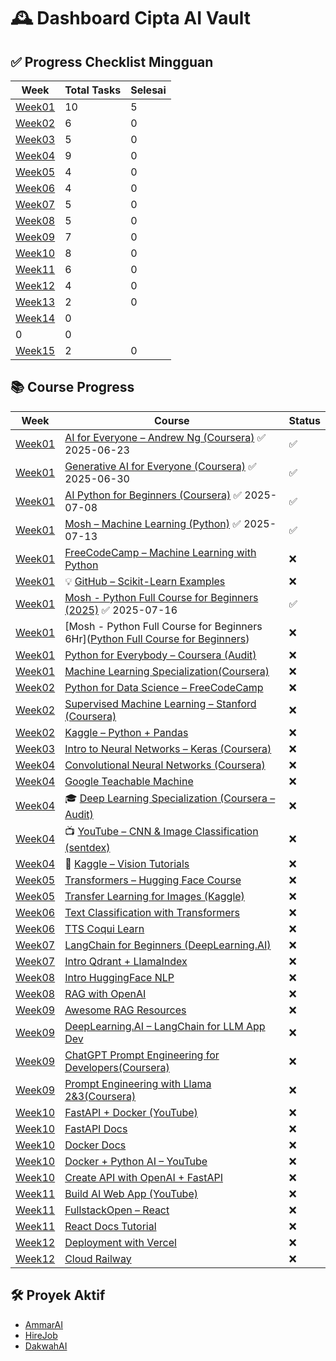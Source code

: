 # 🕰️ Dashboard Cipta AI Vault

## ✅ Progress Checklist Mingguan

| Week | Total Tasks | Selesai |
|------|-------------|---------|
| [Week01](Roadmap/Week01.md) | 10 | 5 |
| [Week02](Roadmap/Week02.md) | 6 | 0 |
| [Week03](Roadmap/Week03.md) | 5 | 0 |
| [Week04](Roadmap/Week04.md) | 9 | 0 |
| [Week05](Roadmap/Week05.md) | 4 | 0 |
| [Week06](Roadmap/Week06.md) | 4 | 0 |
| [Week07](Roadmap/Week07.md) | 5 | 0 |
| [Week08](Roadmap/Week08.md) | 5 | 0 |
| [Week09](Roadmap/Week09.md) | 7 | 0 |
| [Week10](Roadmap/Week10.md) | 8 | 0 |
| [Week11](Roadmap/Week11.md) | 6 | 0 |
| [Week12](Roadmap/Week12.md) | 4 | 0 |
| [Week13](Roadmap/Week13.md) | 2 | 0 |
| [Week14](Roadmap/Week14.md) | 0
0 | 0 |
| [Week15](Roadmap/Week15.md) | 2 | 0 |

## 📚 Course Progress

| Week | Course | Status |
|------|--------|--------|
| [Week01](Roadmap/Week01.md) | [AI for Everyone – Andrew Ng (Coursera)](https://www.coursera.org/learn/ai-for-everyone) ✅ 2025-06-23 | ✅ |
| [Week01](Roadmap/Week01.md) | [Generative AI for Everyone (Coursera)](https://www.coursera.org/learn/generative-ai-for-everyone) ✅ 2025-06-30 | ✅ |
| [Week01](Roadmap/Week01.md) | [AI Python for Beginners (Coursera)](https://www.coursera.org/learn/ai-python-for-beginners) ✅ 2025-07-08 | ✅ |
| [Week01](Roadmap/Week01.md) | [Mosh – Machine Learning (Python)](https://www.youtube.com/watch?v=7eh4d6sabA0) ✅ 2025-07-13 | ✅ |
| [Week01](Roadmap/Week01.md) | [FreeCodeCamp – Machine Learning with Python](https://www.freecodecamp.org/learn/machine-learning-with-python/) | ❌ |
| [Week01](Roadmap/Week01.md) | 💡 [GitHub – Scikit-Learn Examples](https://github.com/ageron/handson-ml) | ❌ |
| [Week01](Roadmap/Week01.md) | [Mosh - Python Full Course for Beginners (2025)](https://www.youtube.com/watch?v=K5KVEU3aaeQ) ✅ 2025-07-16 | ✅ |
| [Week01](Roadmap/Week01.md) | [Mosh - Python Full Course for Beginners 6Hr]([Python Full Course for Beginners](https://www.youtube.com/watch?v=_uQrJ0TkZlc)) | ❌ |
| [Week01](Roadmap/Week01.md) | [Python for Everybody – Coursera (Audit)](https://www.coursera.org/specializations/python) | ❌ |
| [Week01](Roadmap/Week01.md) | [Machine Learning Specialization(Coursera)](https://www.coursera.org/specializations/machine-learning-introduction) | ❌ |
| [Week02](Roadmap/Week02.md) | [Python for Data Science – FreeCodeCamp](https://www.freecodecamp.org/learn/scientific-computing-with-python/) | ❌ |
| [Week02](Roadmap/Week02.md) | [Supervised Machine Learning – Stanford (Coursera)](https://www.coursera.org/learn/machine-learning) | ❌ |
| [Week02](Roadmap/Week02.md) | [Kaggle – Python + Pandas](https://www.kaggle.com/learn/pandas) | ❌ |
| [Week03](Roadmap/Week03.md) | [Intro to Neural Networks – Keras (Coursera)](https://www.coursera.org/learn/neural-networks-deep-learning) | ❌ |
| [Week04](Roadmap/Week04.md) | [Convolutional Neural Networks (Coursera)](https://www.coursera.org/learn/convolutional-neural-networks) | ❌ |
| [Week04](Roadmap/Week04.md) | [Google Teachable Machine](https://teachablemachine.withgoogle.com/) | ❌ |
| [Week04](Roadmap/Week04.md) | 🎓 [Deep Learning Specialization (Coursera – Audit)](https://www.coursera.org/specializations/deep-learning) | ❌ |
| [Week04](Roadmap/Week04.md) | 📺 [YouTube – CNN & Image Classification (sentdex)](https://www.youtube.com/playlist?list=PLQVvvaa0QuDfKTOs3Keq_kaG2P55YRn5v) | ❌ |
| [Week04](Roadmap/Week04.md) | 🧪 [Kaggle – Vision Tutorials](https://www.kaggle.com/learn/computer-vision) | ❌ |
| [Week05](Roadmap/Week05.md) | [Transformers – Hugging Face Course](https://huggingface.co/course/chapter1) | ❌ |
| [Week05](Roadmap/Week05.md) | [Transfer Learning for Images (Kaggle)](https://www.kaggle.com/learn/computer-vision) | ❌ |
| [Week06](Roadmap/Week06.md) | [Text Classification with Transformers](https://huggingface.co/course/chapter3) | ❌ |
| [Week06](Roadmap/Week06.md) | [TTS Coqui Learn](https://learn.coqui.ai/) | ❌ |
| [Week07](Roadmap/Week07.md) | [LangChain for Beginners (DeepLearning.AI)](https://learn.deeplearning.ai/langchain) | ❌ |
| [Week07](Roadmap/Week07.md) | [Intro Qdrant + LlamaIndex](https://qdrant.tech/documentation/) | ❌ |
| [Week08](Roadmap/Week08.md) | [Intro HuggingFace NLP](https://huggingface.co/learn/nlp-course/chapter1) | ❌ |
| [Week08](Roadmap/Week08.md) | [RAG with OpenAI](https://platform.openai.com/docs/guides/retrieval) | ❌ |
| [Week09](Roadmap/Week09.md) | [Awesome RAG Resources](https://github.com/hwchase17/awesome-rag) | ❌ |
| [Week09](Roadmap/Week09.md) | [DeepLearning.AI – LangChain for LLM App Dev](https://www.deeplearning.ai/short-courses/langchain-chat-with-your-data/) | ❌ |
| [Week09](Roadmap/Week09.md) | [ChatGPT Prompt Engineering for Developers(Coursera)](https://www.coursera.org/learn/chatgpt-prompt-engineering-for-developers-project/home/welcome) | ❌ |
| [Week09](Roadmap/Week09.md) | [Prompt Engineering with Llama 2&3(Coursera)](https://www.coursera.org/learn/prompt-engineering-with-llama-2/home/welcome) | ❌ |
| [Week10](Roadmap/Week10.md) | [FastAPI + Docker (YouTube)](https://www.youtube.com/watch?v=0sOvCWFmrtA) | ❌ |
| [Week10](Roadmap/Week10.md) | [FastAPI Docs](https://fastapi.tiangolo.com/) | ❌ |
| [Week10](Roadmap/Week10.md) | [Docker Docs](https://docs.docker.com/get-started/) | ❌ |
| [Week10](Roadmap/Week10.md) | [Docker + Python AI – YouTube](https://www.youtube.com/watch?v=9zUHg7xjIqQ) | ❌ |
| [Week10](Roadmap/Week10.md) | [Create API with OpenAI + FastAPI](https://www.youtube.com/watch?v=QIYWrTqajQE) | ❌ |
| [Week11](Roadmap/Week11.md) | [Build AI Web App (YouTube)](https://www.youtube.com/watch?v=9Boz2RH1IF0) | ❌ |
| [Week11](Roadmap/Week11.md) | [FullstackOpen – React](https://fullstackopen.com/en/) | ❌ |
| [Week11](Roadmap/Week11.md) | [React Docs Tutorial](https://react.dev/learn) | ❌ |
| [Week12](Roadmap/Week12.md) | [Deployment with Vercel](https://vercel.com/) | ❌ |
| [Week12](Roadmap/Week12.md) | [Cloud Railway](https://railway.app/) | ❌ |

## 🛠️ Proyek Aktif

- [AmmarAI](Proyek/AmmarAI.md)
- [HireJob](Proyek/HireJob.md)
- [DakwahAI](Proyek/DakwahAI.md)
